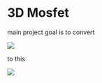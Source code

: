 # 3D Mosfet

main project goal is to convert

![](https://user-images.githubusercontent.com/6152197/122866947-0af20b80-d33e-11eb-809b-7f8091b55bbd.png)

to this

![](https://user-images.githubusercontent.com/6152197/122867004-1fce9f00-d33e-11eb-823c-3e1caa87ac93.png)
